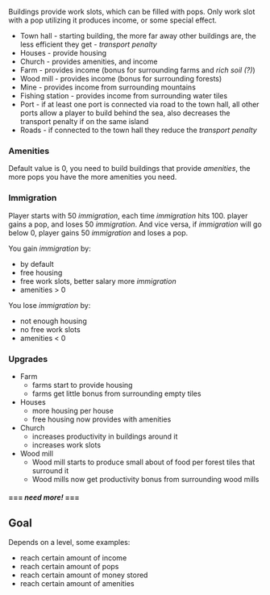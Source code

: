 Buildings provide work slots, which can be filled with pops. Only work slot with a pop utilizing it produces income, or some special effect.

* Town hall - starting building, the more far away other buildings are, the less efficient they get - *transport penalty*
* Houses - provide housing
* Church - provides amenities, and income 
* Farm - provides income (bonus for surrounding farms and *rich soil (?)*)
* Wood mill - provides income (bonus for surrounding forests)
* Mine - provides income from surrounding mountains 
* Fishing station - provides income from surrounding water tiles
* Port - if at least one port is connected via road to the town hall, all other ports allow a player to build behind the sea, also decreases the transport penalty if on the same island
* Roads - if connected to the town hall they reduce the *transport penalty* 

### Amenities 
Default value is 0, you need to build buildings that provide *amenities*, the more pops you have the more amenities you need. 

### Immigration
Player starts with 50 *immigration*, each time *immigration* hits 100. player gains a pop, and loses 50 *immigration*. And vice versa, if *immigration* will go below 0, player gains 50 *immigration* and loses a pop.

You gain *immigration* by:
* by default
* free housing
* free work slots, better salary more *immigration*
* amenities > 0 

You lose *immigration* by:
* not enough housing 
* no free work slots 
* amenities < 0 

### Upgrades
* Farm 
	* farms start to provide housing
	* farms get little bonus from surrounding empty tiles
* Houses 
	* more housing per house 
	* free housing now provides with amenities  
* Church
	* increases productivity in buildings around it
	* increases work slots 
* Wood mill
	* Wood mill starts to produce small about of food per forest tiles that surround it
	* Wood mills now get productivity bonus from surrounding wood mills 
#### === *need more!* ===

## Goal
Depends on a level, some examples:
* reach certain amount of income
* reach certain amount of pops
* reach certain amount of money stored
* reach certain amount of amenities 